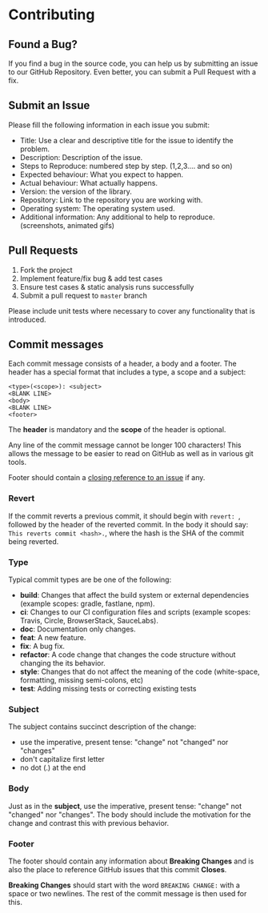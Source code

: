 # Contributing
## Found a Bug?
If you find a bug in the source code, you can help us by submitting an issue to our GitHub Repository. Even better, you can submit a Pull Request with a fix.
  
  
## Submit an Issue
Please fill the following information in each issue you submit:
   
* Title: Use a clear and descriptive title for the issue to identify the problem.
* Description: Description of the issue.
* Steps to Reproduce: numbered step by step. (1,2,3.… and so on)
* Expected behaviour: What you expect to happen.
* Actual behaviour: What actually happens.
* Version: the version of the library.
* Repository: Link to the repository you are working with.
* Operating system: The operating system used.
* Additional information: Any additional to help to reproduce. (screenshots, animated gifs)
   
## Pull Requests
1. Fork the project
2. Implement feature/fix bug & add test cases
3. Ensure test cases & static analysis runs successfully
4. Submit a pull request to `master` branch
   
Please include unit tests where necessary to cover any functionality that is introduced.
   
## Commit messages
Each commit message consists of a header, a body and a footer. The header has a special format that includes a type, a scope and a subject:
   
```
<type>(<scope>): <subject>
<BLANK LINE>
<body>
<BLANK LINE>
<footer>
```
   
The **header** is mandatory and the **scope** of the header is optional.
   
Any line of the commit message cannot be longer 100 characters! This allows the message to be easier to read on GitHub as well as in various git tools.
   
Footer should contain a [closing reference to an issue](https://help.github.com/articles/closing-issues-via-commit-messages/) if any.
   
### Revert
If the commit reverts a previous commit, it should begin with `revert: `, followed by the header of the reverted commit. In the body it should say: `This reverts commit <hash>.`, where the hash is the SHA of the commit being reverted.
   
### Type
Typical commit types are be one of the following:
  
* **build**: Changes that affect the build system or external dependencies (example scopes: gradle, fastlane, npm).
* **ci**: Changes to our CI configuration files and scripts (example scopes: Travis, Circle, BrowserStack, SauceLabs).
* **doc**: Documentation only changes.
* **feat**: A new feature.
* **fix**: A bug fix.
* **refactor**: A code change that changes the code structure without changing the its behavior.
* **style**: Changes that do not affect the meaning of the code (white-space, formatting, missing semi-colons, etc)
* **test**: Adding missing tests or correcting existing tests
   
### Subject
The subject contains succinct description of the change:
   
* use the imperative, present tense: "change" not "changed" nor "changes"
* don't capitalize first letter
* no dot (.) at the end
   
### Body
Just as in the **subject**, use the imperative, present tense: "change" not "changed" nor "changes".
The body should include the motivation for the change and contrast this with previous behavior.
   
### Footer
   
The footer should contain any information about **Breaking Changes** and is also the place to
reference GitHub issues that this commit **Closes**.
   
**Breaking Changes** should start with the word `BREAKING CHANGE:` with a space or two newlines. The rest of the commit message is then used for this.